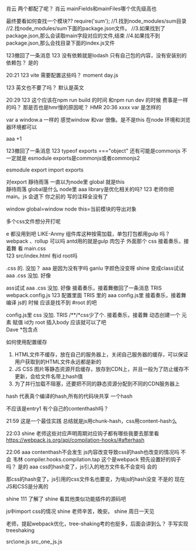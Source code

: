 肖云
两个都配了呢？
肖云
mainFields和mainFiles哪个优先级高也 

最终要看如何查找一个模块??
require('sum');
//1.找到node_modules/sum目录
//2.找node_modules/sum下面的package.json文件。
//3.如果找到了package.json,那么会读取main字段对应的文件,结束
//4.如果找不到package.json,那么会找目录下面的index.js文件

123撤回了一条消息
123
没有依赖就是lodash 只有自己包的内容，没有安装别的依赖包？ 是的


20:21
123
vite 需要配置这些吗？ 
moment 
day.js

123
英文也不要了吗？ 
默认是英文

20:29
123
这个应该在npm run build 的时间 和npm run dev 的时候  费事是一样的吗？
 那是否也是hmr慢的原因呢？ 
 HMR
20:36
xxxx
var 是怎样的 

var a
window.a
一样的
感觉window 和var 很像。是不是this 在node 环境和浏览器环境都可以 

aaa
+1 

123撤回了一条消息
123
typeof exports ==="object" 还有可能是commonjs 不一定就是 esmodule 
exports是commonjs或者commonjs2

esmodule export import
exports



对export 
靜待雨落
一直以为node里 global 就是this    
靜待雨落
  global是什么  node里 
aaa
   library是优化相关的吗? 
123
老师你把main。js 会退下 你之前的 写的注释全没有了 

window global=window
node this=当前模块的导出对象

多个css文件想分开打呢 




e
都没用到吧 
LIKE-Anmy
组件库这种按需加载，单包打包都用gulp 吗？ webpack 、rollup 可以吗 
antd用的就是gulp
肉包子
外面那个 css 
接着奏乐，接着舞
看 main.css  
123
src/index.html 有id root吗 



.css 的. 没加？ 
aaa
是因为没有字吗 
ganlu
字颜色没变呀 
shine
变成class试试 
aaa
.css 没加. 好像 


ass试试 
aaa
.css 没加. 好像 
接着奏乐，接着舞撤回了一条消息
TRIS
webpack.config.js 
123
配置里面 
TRIS
里的 
aaa
config.js里 
接着奏乐，接着舞
编译 js的 时候 应该是找不到 #root 的吧 


config.js里 css 没加. 
TRIS
/**/*css少了个. 
接着奏乐，接着舞
动态创建一个 元素  赋值 id为 root 插入body 应该就可以了吧  
Dave
*包含点 



如何使用配置缓存
1. HTML文件不缓存，放在自己的服务器上，关闭自己服务器的缓存，可以保证用户获取到的HTML文件永远都是新的
2. JS CSS 图片等静态资源开启缓存，放存到CDN上，并且一般为了防止缓存不更新，会给文件名带上hash值
3. 为了并行加载不阻塞，还要把不同的静态资源分配到不同的CDN服务器上



hash 代表真个编译的hash,所有的代码块共享 一个hash



不应该是entry1 有个自己的contenthash吗？ 

21:59
这是一个最佳实践
总结就是js用chunk-hash，css用content-hash么 


22:03
shine
老师这些对应声明周期对应钩子都有哪些我要去那里看 
https://webpack.js.org/api/compilation-hooks/#afterhash

22:06
aaa
contenthash不会发生 js内容改变导致css的hash也改变的情况吗 不会
韦林
compiler.hooks.compilation.tap 这个是webpack 预先设置好的钩子吗？  是的
aaa
css的hash变了，js引入的地方文件名不会变吗 会的



那css的hash变了，js引用的css文件名也要变，为啥js的hash没变 
不是的
现在JS和CSS是分离的


shine
111 了解了 
shine
看其他类似功能插件的源码吧 


js中import css的情况 
shine
老师辛苦，晚安。 
shine
周日一天见 

老师，提起webpack优化，tree-shaking考的也挺多，后面会讲到么？ 
手写实现treeshaking



src\one.js
src_one_js.js